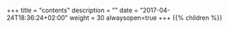 +++
title = "contents"
description = ""
date = "2017-04-24T18:36:24+02:00"
weight = 30
alwaysopen=true
+++
{{% children  %}}
